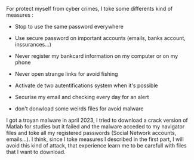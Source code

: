 For protect myself from cyber crimes, I toke some differents kind of measures :

- Stop to use the same password everywhere

- Use secure password on important accounts (emails, banks account, inssurances...)

- Never register my bankcard information on my computer or on my phone

- Never open strange links for avoid fishing

- Activate de two autentifications system when it's possible

- Securise my email and checking every day for an alert

- don't donwload some weirds files for avoid malware

I got a troyan malware in april 2023, I tried to download a crack version of Matlab for studies but it failed and the malware acceded to my navigator files and toke all my registered passwords (Social Network accounts, emails...).
I think, since I toke measures I described in the first part, I will avoid this kind of attack, that experience learn me to be carefull with files that I want to download.

